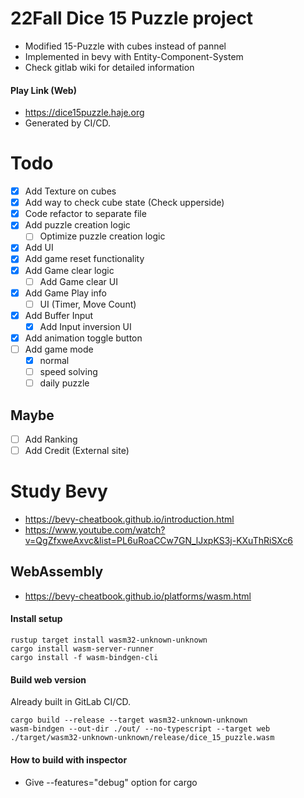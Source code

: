 # 22Fall Dice 15 Puzzle project

- Modified 15-Puzzle with cubes instead of pannel
- Implemented in bevy with Entity-Component-System
- Check gitlab wiki for detailed information

#### Play Link (Web)

- https://dice15puzzle.haje.org
- Generated by CI/CD.

# Todo

- [x] Add Texture on cubes
- [x] Add way to check cube state (Check upperside)
- [x] Code refactor to separate file
- [x] Add puzzle creation logic
  - [ ] Optimize puzzle creation logic
- [x] Add UI
- [x] Add game reset functionality
- [x] Add Game clear logic
  - [ ] Add Game clear UI
- [x] Add Game Play info
  - [ ] UI (Timer, Move Count)
- [x] Add Buffer Input
  - [x] Add Input inversion UI
- [x] Add animation toggle button
- [ ] Add game mode
  - [x] normal
  - [ ] speed solving
  - [ ] daily puzzle

## Maybe
- [ ] Add Ranking
- [ ] Add Credit (External site)

# Study Bevy

- https://bevy-cheatbook.github.io/introduction.html
- https://www.youtube.com/watch?v=QgZfxweAxvc&list=PL6uRoaCCw7GN_lJxpKS3j-KXuThRiSXc6

## WebAssembly

- https://bevy-cheatbook.github.io/platforms/wasm.html

#### Install setup

```
rustup target install wasm32-unknown-unknown
cargo install wasm-server-runner
cargo install -f wasm-bindgen-cli
```

#### Build web version

Already built in GitLab CI/CD.

```
cargo build --release --target wasm32-unknown-unknown
wasm-bindgen --out-dir ./out/ --no-typescript --target web ./target/wasm32-unknown-unknown/release/dice_15_puzzle.wasm
```

#### How to build with inspector

- Give --features="debug" option for cargo
